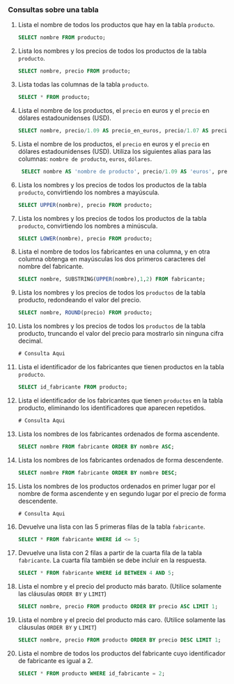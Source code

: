 ### Consultas sobre una tabla

1. Lista el nombre de todos los productos que hay en la tabla `producto`.

    ```sql
    SELECT nombre FROM producto;
    ```
2. Lista los nombres y los precios de todos los productos de la tabla `producto`.

    ```sql
    SELECT nombre, precio FROM producto;
    ```
3. Lista todas las columnas de la tabla `producto`.

    ```sql
    SELECT * FROM producto;
    ```
4. Lista el nombre de los productos, el `precio` en euros y el `precio` en dólares estadounidenses (USD).

    ```sql
    SELECT nombre, precio/1.09 AS precio_en_euros, precio/1.07 AS precio_en_dolares FROM producto;
    ```
5. Lista el nombre de los productos, el `precio` en euros y el `precio` en dólares estadounidenses (USD). Utiliza los siguientes alias para las columnas: `nombre de producto`, `euros`, `dólares`.

    ```sql
     SELECT nombre AS 'nombre de producto', precio/1.09 AS 'euros', precio/1.07 AS 'dólares' FROM producto;
    ```
6. Lista los nombres y los precios de todos los productos de la tabla `producto`, convirtiendo los nombres a mayúscula.

    ```sql
    SELECT UPPER(nombre), precio FROM producto;
    ```
7. Lista los nombres y los precios de todos los productos de la tabla `producto`, convirtiendo los nombres a minúscula.

    ```sql
    SELECT LOWER(nombre), precio FROM producto;
    ```
8. Lista el nombre de todos los fabricantes en una columna, y en otra columna obtenga en mayúsculas los dos primeros caracteres del nombre del fabricante.

    ```sql
    SELECT nombre, SUBSTRING(UPPER(nombre),1,2) FROM fabricante;
    ```
9. Lista los nombres y los precios de todos los `productos` de la tabla producto, redondeando el valor del precio.

    ```sql
    SELECT nombre, ROUND(precio) FROM producto;
    ```
10. Lista los nombres y los precios de todos los `productos` de la tabla producto, truncando el valor del precio para mostrarlo sin ninguna cifra decimal.

    ```sql
    # Consulta Aqui
    ```
11. Lista el identificador de los fabricantes que tienen productos en la tabla `producto`.

    ```sql
    SELECT id_fabricante FROM producto;
    ```
12. Lista el identificador de los fabricantes que tienen `productos` en la tabla producto, eliminando los identificadores que aparecen repetidos.

    ```sql
    # Consulta Aqui
    ```
13. Lista los nombres de los fabricantes ordenados de forma ascendente.

    ```sql
    SELECT nombre FROM fabricante ORDER BY nombre ASC;
    ```
14. Lista los nombres de los fabricantes ordenados de forma descendente.

    ```sql
    SELECT nombre FROM fabricante ORDER BY nombre DESC;
    ```
15. Lista los nombres de los productos ordenados en primer lugar por el nombre de forma ascendente y en segundo lugar por el precio de forma descendente.

    ```sql
    # Consulta Aqui
    ```
16. Devuelve una lista con las 5 primeras filas de la tabla `fabricante`.

    ```sql
    SELECT * FROM fabricante WHERE id <= 5;
    ```
17. Devuelve una lista con 2 filas a partir de la cuarta fila de la tabla `fabricante`. La cuarta fila también se debe incluir en la respuesta.

    ```sql
    SELECT * FROM fabricante WHERE id BETWEEN 4 AND 5;
    ```
18. Lista el nombre y el precio del producto más barato. (Utilice solamente las cláusulas `ORDER BY` y `LIMIT`)

    ```sql
    SELECT nombre, precio FROM producto ORDER BY precio ASC LIMIT 1;
    ```
19. Lista el nombre y el precio del producto más caro. (Utilice solamente las cláusulas `ORDER BY` y `LIMIT`)

    ```sql
    SELECT nombre, precio FROM producto ORDER BY precio DESC LIMIT 1;
    ```
20. Lista el nombre de todos los productos del fabricante cuyo identificador de fabricante es igual a 2.

    ```sql
    SELECT * FROM producto WHERE id_fabricante = 2;
    ```